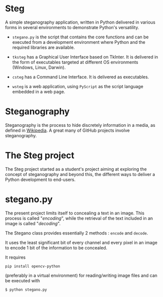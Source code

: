# Steg

A simple steganography application, written in Python delivered in various forms in several environments to demonstrate Python's versatility.

- `stegano.py` is the script that contains the core functions and can be executed from a development environment where Python and the required libraries are available.

- `tksteg` has a Graphical User Interface based on TkInter. It is delivered in the form of executables targeted at different OS environments (Windows, Linux, Darwin).

- `csteg` has a Command Line Interface. It is delivered as executables.

- `wsteg` is a web application, using `PyScript` as the script language embedded in a web page.


# Steganography

Steganography is the process to hide discretely information in a media, as defined in [Wikipedia](https://en.wikipedia.org/wiki/Steganography). 
A great many of GitHub projects involve steganography.

# The Steg project

The Steg project started as a student's project aiming at exploring the concept of steganography and beyond this, the
different ways to deliver a Python development to end-users.

# stegano.py

The present project limits itself to concealing a text in an image. This process is called "*encoding*", while the retrieval
of the text included in an image is called "*decoding*".

The Stegano class provides essentially 2 methods : `encode` and `decode`.


It uses the least significant bit of every channel and every pixel in an image to encode 1 bit of the information to be concealed.

It requires 

`pip install opencv-python` 

(preferably in a virtual environment) for reading/writing image files 
and can be executed with 

`$ python stegano.py`